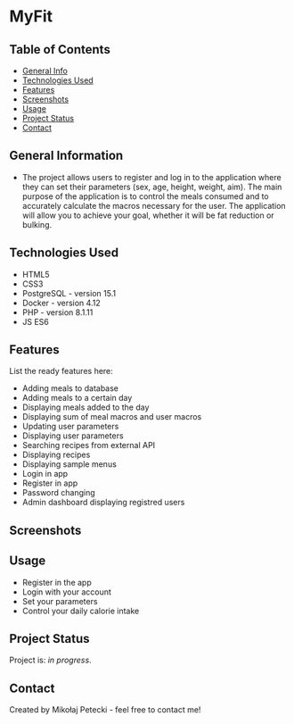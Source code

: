 # MyFit

## Table of Contents
* [General Info](#general-information)
* [Technologies Used](#technologies-used)
* [Features](#features)
* [Screenshots](#screenshots)
* [Usage](#usage)
* [Project Status](#project-status)
* [Contact](#contact)
<!-- * [License](#license) -->

## General Information
- The project allows users to register and log in to the application where they can set their parameters (sex, age, height, weight, aim). The main purpose of the application is to control the meals consumed and to accurately calculate the macros necessary for the user. The application will allow you to achieve your goal, whether it will be fat reduction or bulking.
<!-- You don't have to answer all the questions - just the ones relevant to your project. -->


## Technologies Used
- HTML5
- CSS3
- PostgreSQL - version 15.1
- Docker - version 4.12
- PHP - version 8.1.11
- JS ES6


## Features
List the ready features here:
- Adding meals to database
- Adding meals to a certain day
- Displaying meals added to the day
- Displaying sum of meal macros and user macros
- Updating user parameters
- Displaying user parameters
- Searching recipes from external API
- Displaying recipes
- Displaying sample menus
- Login in app
- Register in app
- Password changing
- Admin dashboard displaying registred users

## Screenshots
<!-- If you have screenshots you'd like to share, include them here. -->

## Usage
- Register in the app
- Login with your account
- Set your parameters
- Control your daily calorie intake


## Project Status
Project is: _in progress_.

## Contact
Created by Mikołaj Petecki - feel free to contact me!
